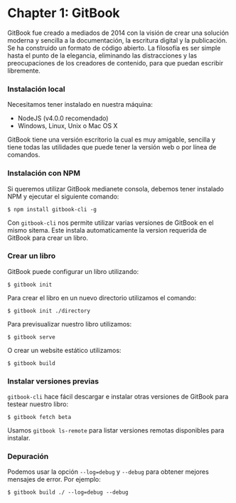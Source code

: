 # Chapter 1: GitBook

GitBook fue creado a mediados de 2014 con la visión de crear una solución moderna y sencilla a la documentación, la escritura digital y la publicación. Se ha construido un formato de código abierto. La filosofía es ser simple hasta el punto de la elegancia, eliminando las distracciones y las preocupaciones de los creadores de contenido, para que puedan escribir libremente.

### Instalación local

Necesitamos tener instalado en nuestra máquina:

* NodeJS \(v4.0.0 recomendado\)
* Windows, Linux, Unix o Mac OS X

GitBook tiene una versión escritorio la cual es muy amigable, sencilla y tiene todas las utilidades que puede tener la versión web o por línea de comandos.

### Instalación con NPM

Si queremos utilizar GitBook medianete consola, debemos tener instalado NPM y ejecutar el siguiente comando:

`$ npm install gitbook-cli -g`

Con `gitbook-cli` nos permite utilizar varias versiones de GitBook en el mismo sitema. Este instala automaticamente la version requerida de GitBook para crear un libro.

### Crear un libro

GitBook puede configurar un libro utilizando:

`$ gitbook init`

Para crear el libro en un nuevo directorio utilizamos el comando:

`$ gitbook init ./directory`

Para previsualizar nuestro libro utilizamos:

`$ gitbook serve`

O crear un website estático utilizamos:

`$ gitbook build`

### Instalar versiones previas

`gitbook-cli` hace fácil descargar e instalar otras versiones de GitBook para testear nuestro libro:

`$ gitbook fetch beta`

Usamos `gitbook ls-remote` para listar versiones remotas disponibles para instalar.

### Depuración

Podemos usar la opción `--log=debug` y `--debug` para obtener mejores mensajes de error. Por ejemplo:

`$ gitbook build ./ --log=debug --debug`



